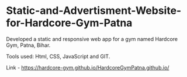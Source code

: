 # Static-and-Advertisment-Website-for-Hardcore-Gym-Patna
Developed a static and responsive web app for a gym named Hardcore Gym, Patna, Bihar.

Tools used: Html, CSS, JavaScript and GIT. 

Link - https://hardcore-gym.github.io/HardcoreGymPatna.github.io/
